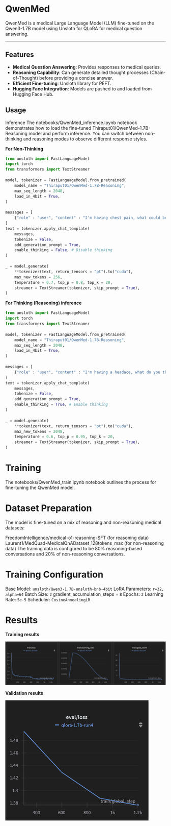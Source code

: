 # QwenMed

QwenMed is a medical Large Language Model (LLM) fine-tuned on the Qwen3-1.7B model using Unsloth for QLoRA for medical question answering.

---

## Features

* **Medical Question Answering**: Provides responses to medical queries.
* **Reasoning Capability**: Can generate detailed thought processes (Chain-of-Thought) before providing a concise answer.
* **Efficient Fine-tuning**: Unsloth library for PEFT.
* **Hugging Face Integration**: Models are pushed to and loaded from Hugging Face Hub.


## Usage
Inference
The notebooks/QwenMed_inference.ipynb notebook demonstrates how to load the fine-tuned Thiraput01/QwenMed-1.7B-Reasoning model and perform inference. 
You can switch between non-thinking and reasoning modes to observe different response styles.

**For Non-Thinking**
```python
from unsloth import FastLanguageModel
import torch
from transformers import TextStreamer

model, tokenizer = FastLanguageModel.from_pretrained(
    model_name = "Thiraput01/QwenMed-1.7B-Reasoning",
    max_seq_length = 2048,
    load_in_4bit = True,
)

messages = [
    {"role" : "user", "content" : "I'm having chest pain, what could be the cause?"}
]
text = tokenizer.apply_chat_template(
    messages,
    tokenize = False,
    add_generation_prompt = True,
    enable_thinking = False, # Disable thinking
)

_ = model.generate(
    **tokenizer(text, return_tensors = "pt").to("cuda"),
    max_new_tokens = 256,
    temperature = 0.7, top_p = 0.8, top_k = 20,
    streamer = TextStreamer(tokenizer, skip_prompt = True),
)
```


**For Thinking (Reasoning) inference**
```python
from unsloth import FastLanguageModel
import torch
from transformers import TextStreamer

model, tokenizer = FastLanguageModel.from_pretrained(
    model_name = "Thiraput01/QwenMed-1.7B-Reasoning",
    max_seq_length = 2048,
    load_in_4bit = True,
)

messages = [
    {"role" : "user", "content" : "I'm having a headace, what do you think?"}
]
text = tokenizer.apply_chat_template(
    messages,
    tokenize = False,
    add_generation_prompt = True,
    enable_thinking = True, # Enable thinking
)

_ = model.generate(
    **tokenizer(text, return_tensors = "pt").to("cuda"),
    max_new_tokens = 2048,
    temperature = 0.6, top_p = 0.95, top_k = 20,
    streamer = TextStreamer(tokenizer, skip_prompt = True),
)
```


# Training
The notebooks/QwenMed_train.ipynb notebook outlines the process for fine-tuning the QwenMed model.


# Dataset Preparation
The model is fine-tuned on a mix of reasoning and non-reasoning medical datasets:

FreedomIntelligence/medical-o1-reasoning-SFT (for reasoning data)
Laurent1/MedQuad-MedicalQnADataset_128tokens_max (for non-reasoning data)
The training data is configured to be 80% reasoning-based conversations and 20% of non-reasoning conversations.


# Training Configuration
Base Model: `unsloth/Qwen3-1.7B-unsloth-bnb-4bit`
LoRA Parameters: `r=32, alpha=64`
Batch Size: `2`
gradient_accumulation_steps = `8`
Epochs: `2`
Learning Rate: `5e-5`
Scheduler: `CosineAnnealingLR`


# Results
**Training results**

![train](https://raw.githubusercontent.com/Thiraput01/QwenMed/main/result/train_graph.png)

**Validation results**

![eval](https://raw.githubusercontent.com/Thiraput01/QwenMed/main/result/eval_graph.png)
